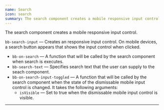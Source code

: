 ```yaml
---
name: Search
icon: search
summary: The search component creates a mobile responsive input control.
---
```


The search component creates a mobile responsive input control.

`bb-search-input` &mdash; Creates an responsive input control. On mobile devices, a search button appears that shows the input control when clicked.
  - `bb-on-search` &mdash; A function that will be called by the search component when search is executes.
  - `bb-search-text` &mdash; Specifies search text that the user can supply to the seach component.
  - `bb-on-search-input-toggled` &mdash; A function that will be called by the search component when the state of the dismissable mobile input control is changed. It takes the following arguments:
    - `isVisible` &mdash; Set to true when the dismissable mobile input control is visible.
       
---
